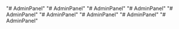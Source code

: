 "# AdminPanel" 
"# AdminPanel" 
"# AdminPanel" 
"# AdminPanel" 
"# AdminPanel" 
"# AdminPanel" 
"# AdminPanel" 
"# AdminPanel" 
"# AdminPanel" 

